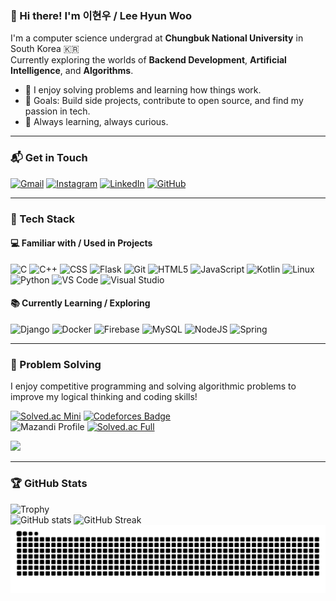 ### 👋 Hi there! I'm 이현우 / Lee Hyun Woo

I'm a computer science undergrad at **Chungbuk National University** in South Korea 🇰🇷  
Currently exploring the worlds of **Backend Development**, **Artificial Intelligence**, and **Algorithms**.

- 🧠 I enjoy solving problems and learning how things work.  
- 🎯 Goals: Build side projects, contribute to open source, and find my passion in tech.  
- 🌱 Always learning, always curious.  

---

### 📬 Get in Touch	

[![Gmail](https://img.shields.io/badge/Gmail-D14836?style=flat&logo=gmail&logoColor=white)](mailto:henow123@chungbuk.ac.kr) [![Instagram](https://img.shields.io/badge/-Instagram-E4405F?style=flat&logo=instagram&logoColor=white)](https://www.instagram.com/2hynwoo_/) [![LinkedIn](https://img.shields.io/badge/LinkedIn-0A66C2?style=flat&logo=linkedin&logoColor=white)](https://www.linkedin.com/in/%EC%9D%B4%ED%98%84%EC%9A%B0-17a930361/) [![GitHub](https://img.shields.io/badge/GitHub-181717?style=flat&logo=github&logoColor=white)](https://github.com/cbnuLeehyunwoo)



---

### 🧰 Tech Stack

#### 💻 Familiar with / Used in Projects

![C](https://img.shields.io/badge/-C-A8B9CC?style=flat&logo=c&logoColor=white)
![C++](https://img.shields.io/badge/-C++-00599C?style=flat&logo=c%2B%2B&logoColor=white)
![CSS](https://img.shields.io/badge/-CSS3-1572B6?style=flat&logo=css3&logoColor=white)
![Flask](https://img.shields.io/badge/-Flask-000000?style=flat&logo=flask&logoColor=white)
![Git](https://img.shields.io/badge/-Git-F05032?style=flat&logo=git&logoColor=white)
![HTML5](https://img.shields.io/badge/-HTML5-E34F26?style=flat&logo=html5&logoColor=white)
![JavaScript](https://img.shields.io/badge/-JavaScript-F7DF1E?style=flat&logo=JavaScript&logoColor=black)
![Kotlin](https://img.shields.io/badge/-Kotlin-0095D5?style=flat&logo=kotlin&logoColor=white)
![Linux](https://img.shields.io/badge/-Linux-FCC624?style=flat&logo=linux&logoColor=black)
![Python](https://img.shields.io/badge/-Python-3776AB?style=flat&logo=python&logoColor=white)
![VS Code](https://img.shields.io/badge/-VS%20Code-007ACC?style=flat&logo=visual-studio-code&logoColor=white)
![Visual Studio](https://img.shields.io/badge/-Visual%20Studio-5C2D91?style=flat&logo=visual-studio&logoColor=white)

#### 📚 Currently Learning / Exploring

![Django](https://img.shields.io/badge/django-%23092E20.svg?style=flat&logo=django&logoColor=white)
![Docker](https://img.shields.io/badge/docker-%230db7ed.svg?style=flat&logo=docker&logoColor=white)
![Firebase](https://img.shields.io/badge/firebase-a08021?style=flat&logo=firebase&logoColor=ffcd34)
![MySQL](https://img.shields.io/badge/mysql-4479A1.svg?style=flat&logo=mysql&logoColor=white)
![NodeJS](https://img.shields.io/badge/node.js-6DA55F?style=flat&logo=node.js&logoColor=white)
![Spring](https://img.shields.io/badge/spring-%236DB33F.svg?style=flat&logo=spring&logoColor=white)

---
### 🧩 Problem Solving

I enjoy competitive programming and solving algorithmic problems to improve my logical thinking and coding skills!

[![Solved.ac Mini](http://mazassumnida.wtf/api/mini/generate_badge?boj=henow123)](https://solved.ac/henow123) [![Codeforces Badge](https://codeforces-readme-stats.vercel.app/api/badge?username=henow123)](https://codeforces.com/profile/henow123)  
![Mazandi Profile](http://mazandi.herokuapp.com/api?handle=henow123&theme=warm) [![Solved.ac Full](http://mazassumnida.wtf/api/v2/generate_badge?boj=henow123)](https://solved.ac/profile/henow123)

<a href="https://www.solve-nyang.com"><img src="https://api.solve-nyang.com/compose/henow123" width="50%" /></a>


---



### 🏆 GitHub Stats 

![Trophy](https://github-profile-trophy.vercel.app/?username=cbnuLeehyunwoo&theme=onestar&no-frame=true&margin-w=4&margin-h=4)  
![GitHub stats](https://github-readme-stats.vercel.app/api?username=cbnuLeehyunwoo&show_icons=true&theme=tokyonight) ![GitHub Streak](https://streak-stats.demolab.com?user=cbnuLeehyunwoo&theme=tokyonight)  
![snake gif](https://github.com/cbnuLeehyunwoo/cbnuLeehyunwoo/blob/output/github-contribution-grid-snake.svg)
